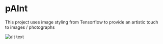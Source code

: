 # pAInt
This project uses image styling from Tensorflow to provide an artistic touch to images / photographs 

![alt text](https://github.com/satishnarasimhan/pAInt/house.jpg?raw=true)
